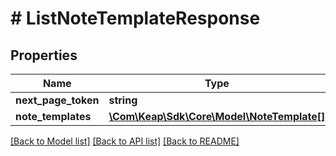 # # ListNoteTemplateResponse

## Properties

Name | Type | Description | Notes
------------ | ------------- | ------------- | -------------
**next_page_token** | **string** |  | [optional]
**note_templates** | [**\Com\Keap\Sdk\Core\Model\NoteTemplate[]**](NoteTemplate.md) |  | [optional]

[[Back to Model list]](../../README.md#models) [[Back to API list]](../../README.md#endpoints) [[Back to README]](../../README.md)
